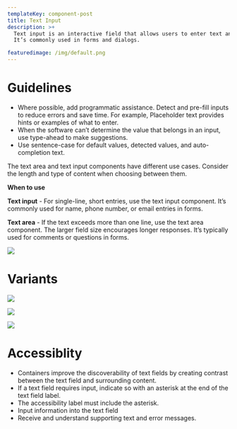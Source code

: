 ```yaml
---
templateKey: component-post
title: Text Input
description: >+
  Text input is an interactive field that allows users to enter text and data.
  It’s commonly used in forms and dialogs.

featuredimage: /img/default.png
---
```

# **Guidelines**

* Where possible, add programmatic assistance. Detect and pre-fill inputs to reduce errors and save time. 
For example, Placeholder text provides hints or examples of what to enter.
* When the software can’t determine the value that belongs in an input, use type-ahead to make suggestions.
* Use sentence-case for default values, detected values, and auto-completion text.

The text area and text input components have different use cases. Consider the length and type of content when choosing between them.

**W﻿hen to use**

**Text input** - For single-line, short entries, use the text input component. It’s commonly used for name, phone number, or email entries in forms. 

**Text area** - If the text exceeds more than one line, use the text area component. The larger field size encourages longer responses. It’s typically used for comments or questions in forms.  

![](/img/default.png)

# **V﻿ariants**

![](/img/helper-text.png)

![](/img/input-text-withtooltip.png)

![](/img/text-area.png)

# **A﻿ccessiblity**

* Containers improve the discoverability of text fields by creating contrast between the text field and surrounding content. 
* If a text field requires input, indicate so with an asterisk at the end of the text field label. 
* The accessibility label must include the asterisk.
* Input information into the text field
* Receive and understand supporting text and error messages.